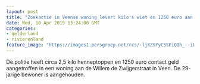 ```yaml
---
layout: post
title: "Zoekactie in Veense woning levert kilo's wiet en 1250 euro aan contant geld op: bewoner (29) aangehouden"
date: Wed, 10 Apr 2019 13:24:00 GMT
categories: 
- gelderland 
- rivierenland 
feature_image: "https://images1.persgroep.net/rcs/-ljXZSYyC5SFiQIh_--iB2u580I/diocontent/145237821/_fitwidth/400/?appId=21791a8992982cd8da851550a453bd7f&quality=0.7"
---
```


De politie heeft circa 2,5 kilo henneptoppen en 1250 euro contact geld aangetroffen in een woning aan de Willem de Zwijgerstraat in Veen. De 29-jarige bewoner is aangehouden.
